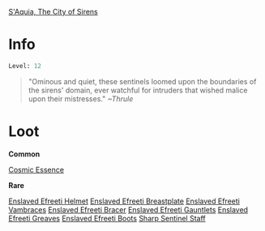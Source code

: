 <!-- TITLE: a sorcery bound sentinel -->
[S'Aquia, The City of Sirens](saquia)

# Info

```perl
Level: 12
```
> "Ominous and quiet, these sentinels loomed upon the boundaries of the sirens' domain, ever watchful for intruders that wished malice upon their mistresses."
> *~Thrule*


# Loot

**Common**

[Cosmic Essence](cosmic-essence)

**Rare**

[Enslaved Efreeti Helmet](enslaved-efreeti-helmet)
[Enslaved Efreeti Breastplate](enslaved-efreeti-breastplate)
[Enslaved Efreeti Vambraces](enslaved-efreeti-vambraces)
[Enslaved Efreeti Bracer](enslaved-efreeti-bracer)
[Enslaved Efreeti Gauntlets](enslaved-efreeti-gauntlets)
[Enslaved Efreeti Greaves](enslaved-efreeti-greaves)
[Enslaved Efreeti Boots](enslaved-efreeti-boots)
[Sharp Sentinel Staff](sharp-sentinel-staff)